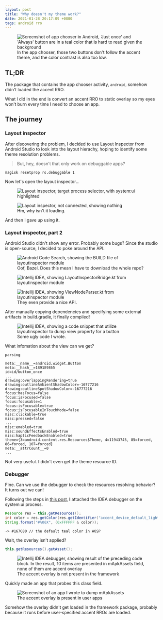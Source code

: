 ```yaml
---
layout: post
title: "Why doesn't my theme work?"
date: 2021-01-28 20:17:09 +0800
tags: android rro
---
```

<figure>
  <img src="{{ site.baseurl }}/assets/framework-accent-rro/chooser.png" alt="Screenshot of app chooser in Android, 'Just once' and 'Always' button are in a teal color that is hard to read given the background">
  <figcaption>In the app chooser, those two buttons don't follow the accent theme, and the color contrast is also too low.</figcaption>
</figure>

## TL;DR

The package that contains the app chooser activity, `android`, somehow didn't loaded the accent RRO.

What I did in the end is convert an accent RRO to static overlay so my eyes won't burn every time I need to choose an app.

## The journey

### Layout inspector
After discovering the problem, I decided to use Layout Inspector from Android Studio to look into the layout hierachy, hoping to identify some theme resolution problems.

> But, hey, doesn't that only work on debuggable apps?

```shell
magisk resetprop ro.debuggable 1
```
Now let's open the layout inspector...

<figure>
  <img src="{{ site.baseurl }}/assets/framework-accent-rro/inspector-process-system.png" alt="Layout inspector, target process selector, with system:ui highlighted">
</figure>


<figure>
  <img src="{{ site.baseurl }}/assets/framework-accent-rro/inspector-empty.png" alt="Layout inspector, not connected, showing nothing">
  <figcaption>Hm, why isn't it loading.</figcaption>
</figure>

And then I gave up using it.

### Layout inspector, part 2
Android Studio didn't show any error. Probably some bugs?
Since the studio is open-source, I decided to poke around the API.
<figure>
  <img src="{{ site.baseurl }}/assets/framework-accent-rro/inspector-bazel-build.png" alt="Android Code Search, showing the BUILD file of layoutinspector module">
  <figcaption>Oof, Bazel. Does this mean I have to download the whole repo?</figcaption>
</figure>

<figure>
  <img src="{{ site.baseurl }}/assets/framework-accent-rro/inspector-bridge.png" alt="Intellij IDEA, showing LayoutInspectorBridge.kt from layoutinspector module">
</figure>

<figure>
  <img src="{{ site.baseurl }}/assets/framework-accent-rro/inspector-view-node-parser.png" alt="Intellij IDEA, showing ViewNodeParser.kt from layoutinspector module">
  <figcaption>They even provide a nice API.</figcaption>
</figure>

After manually copying dependencies and specifying some external artifacts in build.gradle, it finally compiled!

<figure>
  <img src="{{ site.baseurl }}/assets/framework-accent-rro/inspectorlib-example-code.png" alt="Intellij IDEA, showing a code snippet that utilize layoutinspector to dump view property for a button">
  <figcaption>Some ugly code I wrote.</figcaption>
</figure>

What infomation about the view can we get?
```
parsing

meta:__name__=android.widget.Button
meta:__hash__=189189865
id=id/button_once
...
drawing:overlappingRendering=true
drawing:outlineAmbientShadowColor=-16777216
drawing:outlineSpotShadowColor=-16777216
focus:hasFocus=false
focus:isFocused=false
focus:focusable=1
focus:isFocusable=true
focus:isFocusableInTouchMode=false
misc:clickable=true
misc:pressed=false
...
misc:enabled=true
misc:soundEffectsEnabled=true
misc:hapticFeedbackEnabled=true
theme={3=android.content.res.Resources$Theme, 4=11943745, 85=forced, 86=forced, 107=forced}
meta:__attrCount__=0
...
```
Not very useful. I didn't even get the theme resource ID.

### Debugger
Fine. Can we use the debugger to check the resources resolving behavior? It turns out we can!

Following the steps in [this post](https://medium.com/@ghxst.dev/static-analysis-and-debugging-on-android-using-smalidea-jdwp-and-adb-b073e6b9ae48), I attached the IDEA debugger on the system:ui process.

```java
Resource res = this.getResources();
int color = res.getColor(res.getIdentifier("accent_device_default_light", "color", "android");
String.format("#%06X", (0xFFFFFF & color));
```
```
-> #167C80 // the default teal color in AOSP
```
Wait, the overlay isn't applied?
```java
this.getResources().getAsset();
```
<figure>
  <img src="{{ site.baseurl }}/assets/framework-accent-rro/debugger-apkassets.png" alt="Intellij IDEA debugger, showing result of the preceding code block. In the result, 10 items are presented in mApkAssets field, none of them are accent overlay">
  <figcaption>The accent overlay is not present in the framework</figcaption>
</figure>

Quickly made an app that probes this class field.
<figure>
  <img src="{{ site.baseurl }}/assets/framework-accent-rro/user-app-apkassets.png" alt="Screenshot of an app I wrote to dump mApkAssets">
  <figcaption>The accent overlay is present in user apps</figcaption>
</figure>

Somehow the overlay didn't get loaded in the framework package, probably because it runs before user-specified accent RROs are loaded.
